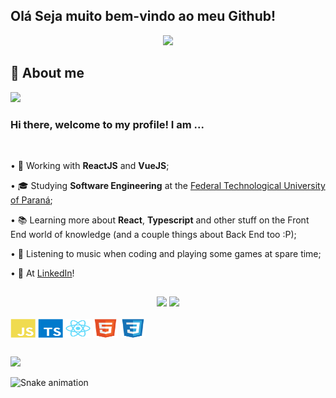  ## Olá Seja muito bem-vindo ao meu Github!
 <div align="center" style="margin: 0px 0px 16px 0px">
  <img src="https://user-images.githubusercontent.com/41626780/146664921-a4c67288-113e-4679-a1d9-1e4eacef04bf.gif"/>  

</div>
<h2>👀 About me </h2> 
<div>
  <img src="https://user-images.githubusercontent.com/41626780/146665637-973b0bb1-9415-453e-899b-2d8278517703.gif"/>
  <h3>Hi there, welcome to my profile! I am ... </h3>

  <br/>

  <p> • 🔭 Working with <strong>ReactJS</strong> and <strong>VueJS</strong>;</p>

  <p> • 🎓 Studying <strong>Software Engineering</strong> at the <a href="http://portal.utfpr.edu.br/english">Federal Technological University of Paraná</a>;</p>

  <p> • 📚 Learning more about <strong>React</strong>, <strong>Typescript</strong> and other stuff on the Front End world of knowledge (and a couple things about Back End too :P);</p>

  <p> • 👾 Listening to music when coding and playing some games at spare time;</p>

  <p> • 👥 At <a href="https://www.linkedin.com/in/gabriel-oliveira-33891115a/" target="blank">LinkedIn</a>!</p>
</div>


  ##

<div align="center">
  <img height="180em" src="https://github-readme-stats.vercel.app/api?username=sneezi&show_icons=true&theme=radical"/>
    <img height="180em" src="https://github-readme-stats.vercel.app/api/top-langs/?username=sneezi&layout=compact&langs_count=7&theme=radical"/>

</div>
<div style="display: inline_block"><br>
  <img align="center" alt="Rafa-Js" height="30" width="40" src="https://raw.githubusercontent.com/devicons/devicon/master/icons/javascript/javascript-plain.svg">
  <img align="center" alt="Rafa-Ts" height="30" width="40" src="https://raw.githubusercontent.com/devicons/devicon/master/icons/typescript/typescript-plain.svg">
  <img align="center" alt="Rafa-React" height="30" width="40" src="https://raw.githubusercontent.com/devicons/devicon/master/icons/react/react-original.svg">
  <img align="center" alt="Rafa-HTML" height="30" width="40" src="https://raw.githubusercontent.com/devicons/devicon/master/icons/html5/html5-original.svg">
  <img align="center" alt="Rafa-CSS" height="30" width="40" src="https://raw.githubusercontent.com/devicons/devicon/master/icons/css3/css3-original.svg">

</div>
  
  ##
 
<div> 
<img src="https://user-images.githubusercontent.com/41626780/146665737-9c4f91a1-6439-43e3-a7b8-f95f543af80a.gif" />


 
   ![Snake animation](https://github.com/sneezi/sneezi/blob/output/github-contribution-grid-snake.svg)
 
</div>

